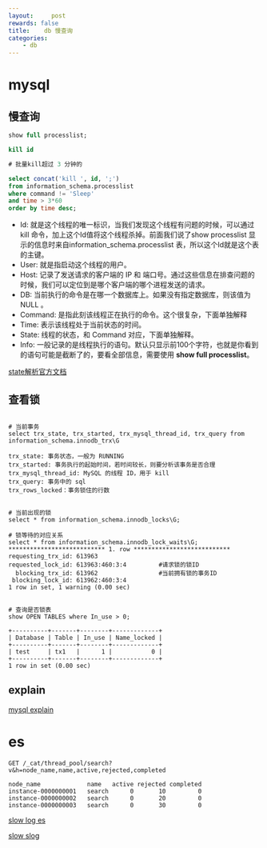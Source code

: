```yaml
---
layout:     post
rewards: false
title:    db 慢查询
categories:
    - db
---
```


# mysql

## 慢查询

```sql
show full processlist;

kill id

# 批量kill超过 3 分钟的

select concat('kill ', id, ';')
from information_schema.processlist
where command != 'Sleep'
and time > 3*60
order by time desc;

```
- Id: 就是这个线程的唯一标识，当我们发现这个线程有问题的时候，可以通过 kill 命令，加上这个Id值将这个线程杀掉。前面我们说了show processlist 显示的信息时来自information_schema.processlist 表，所以这个Id就是这个表的主键。
- User: 就是指启动这个线程的用户。
- Host: 记录了发送请求的客户端的 IP 和 端口号。通过这些信息在排查问题的时候，我们可以定位到是哪个客户端的哪个进程发送的请求。
- DB: 当前执行的命令是在哪一个数据库上。如果没有指定数据库，则该值为 NULL 。
- Command: 是指此刻该线程正在执行的命令。这个很复杂，下面单独解释
- Time: 表示该线程处于当前状态的时间。
- State: 线程的状态，和 Command 对应，下面单独解释。
- Info: 一般记录的是线程执行的语句。默认只显示前100个字符，也就是你看到的语句可能是截断了的，要看全部信息，需要使用 **show full processlist**。

[state解析官方文档](https://dev.mysql.com/doc/refman/8.0/en/general-thread-states.html)



##  查看锁

```mysql

# 当前事务
select trx_state, trx_started, trx_mysql_thread_id, trx_query from information_schema.innodb_trx\G

trx_state: 事务状态，一般为 RUNNING
trx_started: 事务执行的起始时间，若时间较长，则要分析该事务是否合理
trx_mysql_thread_id: MySQL 的线程 ID，用于 kill
trx_query: 事务中的 sql
trx_rows_locked：事务锁住的行数


# 当前出现的锁
select * from information_schema.innodb_locks\G;

# 锁等待的对应关系 
select * from information_schema.innodb_lock_waits\G;
*************************** 1. row ***************************
requesting_trx_id: 613963             
requested_lock_id: 613963:460:3:4         #请求锁的锁ID
  blocking_trx_id: 613962                 #当前拥有锁的事务ID
 blocking_lock_id: 613962:460:3:4
1 row in set, 1 warning (0.00 sec)


# 查询是否锁表
show OPEN TABLES where In_use > 0;

+----------+-------+--------+-------------+
| Database | Table | In_use | Name_locked |
+----------+-------+--------+-------------+
| test     | tx1   |      1 |           0 |
+----------+-------+--------+-------------+
1 row in set (0.00 sec)
```

## explain

[mysql explain](/blog/2019/03/28/explain) 





# es

```
GET /_cat/thread_pool/search?v&h=node_name,name,active,rejected,completed
```

```
node_name             name   active rejected completed
instance-0000000001   search      0       10         0
instance-0000000002   search      0       20         0
instance-0000000003   search      0       30         0
```





[slow log es](https://www.elastic.co/guide/en/elasticsearch/reference/7.11/index-modules-slowlog.html)

[slow slog](http://www.fblinux.com/?p=1334)

